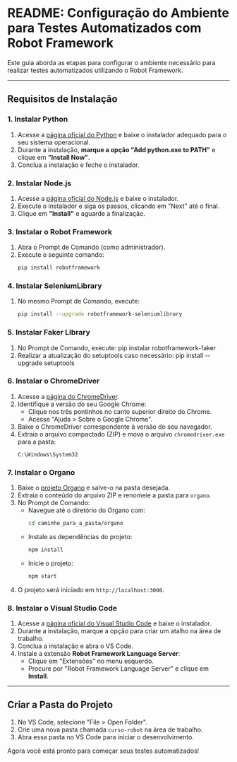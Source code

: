 # README: Configuração do Ambiente para Testes Automatizados com Robot Framework

Este guia aborda as etapas para configurar o ambiente necessário para realizar testes automatizados utilizando o Robot Framework.

---

## Requisitos de Instalação

### 1. Instalar Python
1. Acesse a [página oficial do Python](https://www.python.org/) e baixe o instalador adequado para o seu sistema operacional.
2. Durante a instalação, **marque a opção "Add python.exe to PATH"** e clique em **"Install Now"**.
3. Conclua a instalação e feche o instalador.

### 2. Instalar Node.js
1. Acesse a [página oficial do Node.js](https://nodejs.org/) e baixe o instalador.
2. Execute o instalador e siga os passos, clicando em "Next" até o final.
3. Clique em **"Install"** e aguarde a finalização.

### 3. Instalar o Robot Framework
1. Abra o Prompt de Comando (como administrador).
2. Execute o seguinte comando:
   ```bash
   pip install robotframework
   ```

### 4. Instalar SeleniumLibrary
1. No mesmo Prompt de Comando, execute:
   ```bash
   pip install --upgrade robotframework-seleniumlibrary
   ```

### 5. Instalar Faker Library
1. No Prompt de Comando, execute:
    pip instalar robotframework-faker
2. Realizar a atualização do setuptools caso necessário:
    pip install --upgrade setuptools

### 6. Instalar o ChromeDriver
1. Acesse a [página do ChromeDriver](https://sites.google.com/chromium.org/driver/).
2. Identifique a versão do seu Google Chrome:
   - Clique nos três pontinhos no canto superior direito do Chrome.
   - Acesse "Ajuda > Sobre o Google Chrome".
3. Baixe o ChromeDriver correspondente à versão do seu navegador.
4. Extraia o arquivo compactado (ZIP) e mova o arquivo `chromedriver.exe` para a pasta:
   ```
   C:\Windows\System32
   ```

### 7. Instalar o Organo
1. Baixe o [projeto Organo](#) e salve-o na pasta desejada.
2. Extraia o conteúdo do arquivo ZIP e renomeie a pasta para `organo`.
3. No Prompt de Comando:
   - Navegue até o diretório do Organo com:
     ```bash
     cd caminho_para_a_pasta/organo
     ```
   - Instale as dependências do projeto:
     ```bash
     npm install
     ```
   - Inicie o projeto:
     ```bash
     npm start
     ```
4. O projeto será iniciado em `http://localhost:3000`.

### 8. Instalar o Visual Studio Code
1. Acesse a [página oficial do Visual Studio Code](https://code.visualstudio.com/) e baixe o instalador.
2. Durante a instalação, marque a opção para criar um atalho na área de trabalho.
3. Conclua a instalação e abra o VS Code.
4. Instale a extensão **Robot Framework Language Server**:
   - Clique em "Extensões" no menu esquerdo.
   - Procure por "Robot Framework Language Server" e clique em **Install**.

---

## Criar a Pasta do Projeto
1. No VS Code, selecione "File > Open Folder".
2. Crie uma nova pasta chamada `curso-robot` na área de trabalho.
3. Abra essa pasta no VS Code para iniciar o desenvolvimento.

Agora você está pronto para começar seus testes automatizados!



